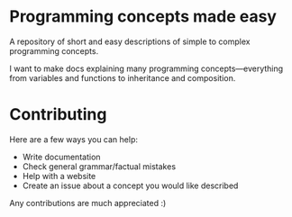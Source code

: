 # Programming concepts made easy
A repository of short and easy descriptions of simple to complex programming concepts.

I want to make docs explaining many programming concepts—everything from variables and functions to inheritance and composition.

# Contributing
Here are a few ways you can help:
- Write documentation
- Check general grammar/factual mistakes
- Help with a website
- Create an issue about a concept you would like described
  
Any contributions are much appreciated :)
